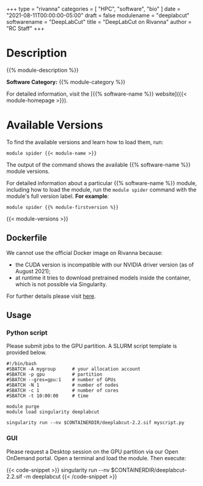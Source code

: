 +++
type = "rivanna"
categories = [
  "HPC",
  "software",
  "bio"
]
date = "2021-08-11T00:00:00-05:00"
draft = false
modulename = "deeplabcut"
softwarename = "DeepLabCut"
title = "DeepLabCut on Rivanna"
author = "RC Staff"
+++

# Description

{{% module-description %}}

**Software Category:** {{% module-category %}}

For detailed information, visit the [{{% software-name %}} website]({{< module-homepage >}}).

# Available Versions
To find the available versions and learn how to load them, run:

```
module spider {{< module-name >}}
```

The output of the command shows the available {{% software-name %}} module versions.

For detailed information about a particular {{% software-name %}} module, including how to load the module, run the `module spider` command with the module's full version label. __For example__:
```
module spider {{% module-firstversion %}}
```

{{< module-versions >}}

## Dockerfile

We cannot use the official Docker image on Rivanna because:
- the CUDA version is incompatible with our NVIDIA driver version (as of August 2021);
- at runtime it tries to download pretrained models inside the container, which is not possible via Singularity.

For further details please visit [here](https://github.com/uvarc/rivanna-docker/blob/master/deeplabcut/2.2/Dockerfile).

## Usage

### Python script
Please submit jobs to the GPU partition. A SLURM script template is provided below.

```
#!/bin/bash
#SBATCH -A mygroup      # your allocation account
#SBATCH -p gpu          # partition
#SBATCH --gres=gpu:1    # number of GPUs
#SBATCH -N 1            # number of nodes
#SBATCH -c 1            # number of cores
#SBATCH -t 10:00:00     # time

module purge
module load singularity deeplabcut

singularity run --nv $CONTAINERDIR/deeplabcut-2.2.sif myscript.py
```

### GUI
Please request a Desktop session on the GPU partition via our Open OnDemand portal. Open a terminal and load the module. Then execute:

{{< code-snippet >}}
singularity run --nv $CONTAINERDIR/deeplabcut-2.2.sif -m deeplabcut
{{< /code-snippet >}}
